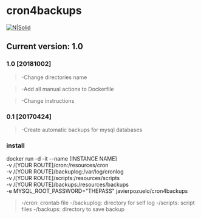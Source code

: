 # cron4backups
[![N|Solid](http://core0.staticworld.net/images/article/2015/07/docker-logo-copy-100594460-small.idge.png)](https://hub.docker.com/)
## Current version: 1.0
### 1.0 [20181002]
> -Change directories name

> -Add all manual actions to Dockerfile

> -Change instructions

### 0.1 [20170424]
> -Create automatic backups for mysql databases

### install

docker run -d -it --name [INSTANCE NAME] \
-v /[YOUR ROUTE]/cron:/resources/cron \
-v /[YOUR ROUTE]/backuplog:/var/log/cronlog \
-v /[YOUR ROUTE]/scripts:/resources/scripts \
-v /[YOUR ROUTE]/backups:/resources/backups \
-e MYSQL_ROOT_PASSWORD="THEPASS" javierpozuelo/cron4backups

> -/cron: crontab file
> -/backuplog: directory for self log
> -/scripts: script files
> -/backups: directory to save backup